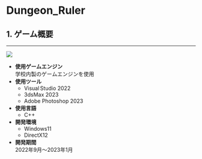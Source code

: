 # Dungeon_Ruler
## 1. ゲーム概要
---

[![](https://img.youtube.com/vi/IK2ury61ALo/0.jpg)](https://www.youtube.com/watch?v=IK2ury61ALo)

* __使用ゲームエンジン__<br>
  学校内製のゲームエンジンを使用
* __使用ツール__
  * Visual&thinsp;Studio 2022
  * 3dsMax 2023
  * Adobe Photoshop 2023
* __使用言語__
  * C++ 
* __開発環境__
  * Windows11
  * DirectX12
* __開発期間__<br>
  2022年9月～2023年1月